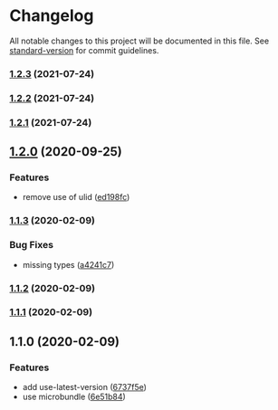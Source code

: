 # Changelog

All notable changes to this project will be documented in this file. See [standard-version](https://github.com/conventional-changelog/standard-version) for commit guidelines.

### [1.2.3](https://github.com/evanrs/use-latest-version/compare/v1.2.2...v1.2.3) (2021-07-24)

### [1.2.2](https://github.com/evanrs/use-latest-version/compare/v1.2.1...v1.2.2) (2021-07-24)

### [1.2.1](https://github.com/evanrs/use-latest-version/compare/v1.2.0...v1.2.1) (2021-07-24)

## [1.2.0](https://github.com/evanrs/use-latest-version/compare/v1.1.3...v1.2.0) (2020-09-25)


### Features

* remove use of ulid ([ed198fc](https://github.com/evanrs/use-latest-version/commit/ed198fcb1bb4a9c849c07236f818260be12af897))

### [1.1.3](https://github.com/evanrs/use-latest-version/compare/v1.1.2...v1.1.3) (2020-02-09)


### Bug Fixes

* missing types ([a4241c7](https://github.com/evanrs/use-latest-version/commit/a4241c76a661c7a1deae23926192fcedcd88ec4d))

### [1.1.2](https://github.com/evanrs/use-latest-version/compare/v1.1.1...v1.1.2) (2020-02-09)

### [1.1.1](https://github.com/evanrs/use-latest-version/compare/v1.1.0...v1.1.1) (2020-02-09)

## 1.1.0 (2020-02-09)


### Features

* add use-latest-version ([6737f5e](https://github.com/evanrs/use-latest-version/commit/6737f5ea57c7e61189e2e99cedcec170609d399f))
* use microbundle ([6e51b84](https://github.com/evanrs/use-latest-version/commit/6e51b8443ff22dd7c5236f79d9137cd8c55c5740))
